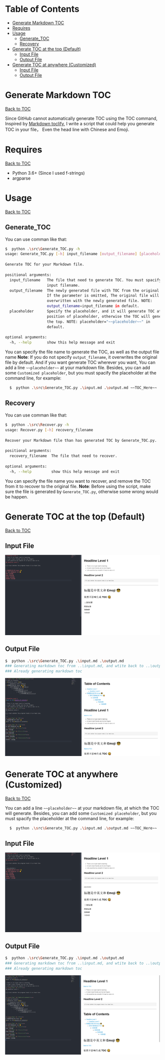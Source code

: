 <a class="toc" id="table-of-contents"></a>
# Table of Contents
+ [Generate Markdown TOC](#1)
+ [Requires](#2)
+ [Usage](#3)
	+ [Generate_TOC](#3-1)
	+ [Recovery](#3-2)
+ [Generate TOC at the top (Default)](#4)
	+ [Input File](#4-1)
	+ [Output File](#4-2)
+ [Generate TOC at anywhere (Customized)](#5)
	+ [Input File](#5-1)
	+ [Output File](#5-2)


# Generate Markdown TOC
[Back to TOC](#table-of-contents)

Since GitHub cannot automatically generate TOC using the TOC command, Inspired by [Markdown toclify](https://github.com/rasbt/markdown-toclify), I write a script that could help you generate TOC in your file， Even the head line with Chinese and Emoji.

<a class="toc" id ="2"></a>
# Requires
[Back to TOC](#table-of-contents)

+ Python 3.6+ (Since I used f-strings)
+ argparse

<a class="toc" id ="3"></a>
# Usage
[Back to TOC](#table-of-contents)

<a class="toc" id ="3-1"></a>
## Generate_TOC
You can use comman like that:
```bash
$  python .\src\Generate_TOC.py -h
usage: Generate_TOC.py [-h] input_filename [output_filename] [placeholder]

Generate TOC for your Markdown file.

positional arguments:
  input_filename   The file that need to generate TOC. You must spacify the
                   input filename.
  output_filename  The newly generated file with TOC from the original file.
                   If the parameter is omitted, The original file will be
                   overwritten with the newly generated file. NOTE:
                   output_filename=input_filename in default.
  placeholder      Specify the placeholder, and it will generate TOC at the
                   position of placeholder, otherwise the TOC will generate at
                   the top. NOTE: placeholder="~~placeholder~~" in
                   default.

optional arguments:
  -h, --help       show this help message and exit

```
You can specify the file name to generate the TOC, as well as the output file name
**Note**: If you do not specify `output_filename`, it overwrites the original file by default.
And if you want generate TOC wherever you want, You can add a line `~~placeholder~~` at your markdown file. Besides, you can add some `Customized placeholder`, but you must spacify the placeholder at the command line, for example:
```bash
  $  python .\src\Generate_TOC.py .\input.md .\output.md ~~TOC_Here~~
```

<a class="toc" id ="3-2"></a>
## Recovery
You can use comman like that:
```bash
$  python .\src\Recover.py -h
usage: Recover.py [-h] recovery_filename

Recover your Markdown file than has generated TOC by Generate_TOC.py.

positional arguments:
  recovery_filename  The file that need to recover.

optional arguments:
  -h, --help         show this help message and exit
```
You can specify the file name you want to recover, and remove the TOC from it to recover to the original file.
**Note**: Before using the script, make sure the file is generated by `Generate_TOC.py`, otherwise some wrong would be happen.

<a class="toc" id ="4"></a>
# Generate TOC at the top (Default)
[Back to TOC](#table-of-contents)

<a class="toc" id ="4-1"></a>
## Input File
![example_1](images/example_1.png)
<a class="toc" id ="4-2"></a>
## Output File
```bash
$  python .\src\Generate_TOC.py .\input.md .\output.md
### Generating markdown toc from ..\input.md, and wtite back to ..\output.md...
### Already generating markdown toc
```
![example_2](images/example_2.png)
<a class="toc" id ="5"></a>
# Generate TOC at anywhere (Customized)
[Back to TOC](#table-of-contents)

You can add a line `~~placeholder~~` at your markdown file, at which the TOC will generate.
Besides, you can add some `Customized placeholder`, but you must spacify the placeholder at the command line, for example:
```bash
  $  python .\src\Generate_TOC.py .\input.md .\output.md ~~TOC_Here~~
```
<a class="toc" id ="5-1"></a>
## Input File
![example_1](images/example_3.png)
<a class="toc" id ="5-2"></a>
## Output File
```bash
$  python .\src\Generate_TOC.py .\input.md .\output.md
### Generating markdown toc from ..\input.md, and wtite back to ..\output.md...
### Already generating markdown toc
```
![example_2](images/example_4.png)


